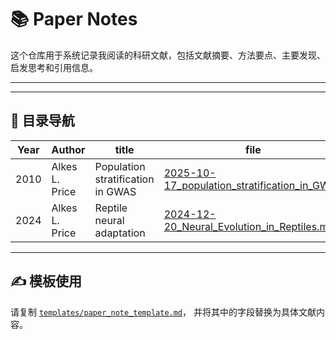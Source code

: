 # 📚 Paper Notes

这个仓库用于系统记录我阅读的科研文献，包括文献摘要、方法要点、主要发现、启发思考和引用信息。

---

---

## 🧩 目录导航

| Year | Author | title                      | file                                                                                                                       |
| ---- | ---- |------------------------- | -------------------------------------------------------------------------------------------------------------------------- |
| 2010 | Alkes L. Price | Population stratification in GWAS | [2025-10-17_population_stratification_in_GWAS](2025/2025-10-17_New_approaches_to_population_stratification_in_GWAS.md) |
| 2024 | Alkes L. Price | Reptile neural adaptation | [2024-12-20_Neural_Evolution_in_Reptiles.md](2024/2024-12-20_Neural_Evolution_in_Reptiles.md)                                 |

---

## ✍️ 模板使用

请复制 [`templates/paper_note_template.md`](templates/paper_note_template.md)，
并将其中的字段替换为具体文献内容。
